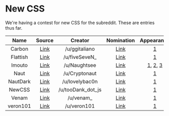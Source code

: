 # New CSS

We're having a contest for new CSS for the subreddit. These are entries thus far.

| Name     | Source | Creator | Nomination | Appearance | Maintained |
| :------: | :----: | :-----: | :-------: | :--------: | :--------: |
| Carbon   | [Link](https://www.reddit.com/r/carbon/stylesheet) | /u/ggitaliano | [Link](https://www.reddit.com/r/unixporn/comments/43g60f/its_finally_here_announcing_the_unixporn_css/czpx7qj) | [1](http://i.imgur.com/NftOlJ1.png) | No |
| Flattish | [Link](https://www.reddit.com/r/flattishexperimental/stylesheet) | /u/fiveSeveN_ | [Link](https://www.reddit.com/r/unixporn/comments/43g60f/its_finally_here_announcing_the_unixporn_css/d17mlz2) | [1](https://www.reddit.com/r/flattishexperimental) | Yes |
| Imouto   | [Link](https://p.iotek.org/i06) | /u/Naughtsee | [Link](https://www.reddit.com/r/unixporn/comments/43g60f/its_finally_here_announcing_the_unixporn_css/czjmhzd) | [1](http://i.imgur.com/FtLaNGP.png), [2](http://i.imgur.com/73pEQ8n.png), [3](http://i.imgur.com/GbHm9WA.png) | No |
| Naut     | [Link](https://github.com/Axel--/Naut-for-reddit)  | /u/Cryptonaut | [Link](https://www.reddit.com/r/unixporn/comments/43g60f/its_finally_here_announcing_the_unixporn_css/czliheh) | [1](http://reddit.com/r/unixporn) | Yes |
| NautDark | [Link](http://www.deviantart.com/download/571771972/shadowfox_by_lovelybacon-d9gf22s.zip?token=ec262d67f841d0aeab233cf3d2fd7cc2a35bec22&ts=1456872652) | /u/lovelybac0n |  [Link](https://www.reddit.com/r/unixporn/comments/43g60f/its_finally_here_announcing_the_unixporn_css/czljkkv) | [1](http://i.imgur.com/fxOkbEz.png) | Yes |
| NewCSS   | [Link](https://www.reddit.com/r/newcsstest/stylesheet) | /u/tooDank_dot_js | [Link](https://www.reddit.com/r/unixporn/comments/43g60f/its_finally_here_announcing_the_unixporn_css/d0o08zv) | [1](https://www.reddit.com/r/newcsstest) | Yes |
| Venam    | [Link](http://pub.iotek.org/p/n35bYmq) | /u/venam_ | [Link](https://www.reddit.com/r/unixporn/comments/43g60f/its_finally_here_announcing_the_unixporn_css/czs0zo4) | [1](http://i.imgur.com/UNAmlEp.png) | Yes |
| veron101 | [Link](https://www.reddit.com/r/veron101/stylesheet) | /u/veron101 | [Link](https://www.reddit.com/r/unixporn/comments/43g60f/its_finally_here_announcing_the_unixporn_css/czmdaeb) | [1](https://www.reddit.com/r/veron101) | No |
